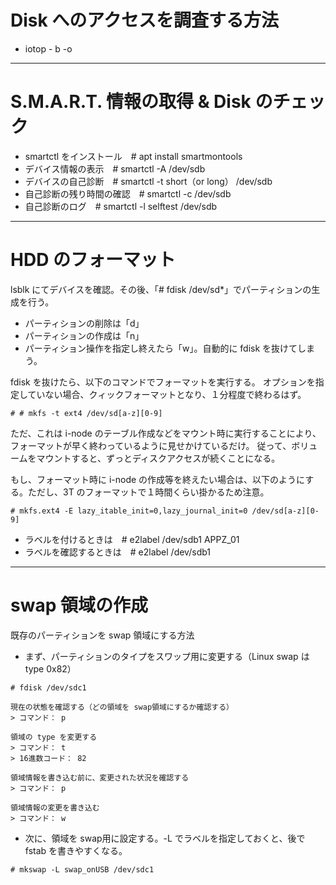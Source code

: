 # Disk へのアクセスを調査する方法  
* iotop - b -o  

---
# S.M.A.R.T. 情報の取得 & Disk のチェック  
* smartctl をインストール　# apt install smartmontools  
* デバイス情報の表示　# smartctl -A /dev/sdb  
* デバイスの自己診断　# smartctl -t short（or long） /dev/sdb  
* 自己診断の残り時間の確認　# smartctl -c /dev/sdb  
* 自己診断のログ　# smartctl -l selftest /dev/sdb  

---
# HDD のフォーマット  
lsblk にてデバイスを確認。その後、「# fdisk /dev/sd*」でパーティションの生成を行う。  
* パーティションの削除は「d」  
* パーティションの作成は「n」  
* パーティション操作を指定し終えたら「w」。自動的に fdisk を抜けてしまう。

fdisk を抜けたら、以下のコマンドでフォーマットを実行する。
オプションを指定していない場合、クィックフォーマットとなり、１分程度で終わるはず。
```
# # mkfs -t ext4 /dev/sd[a-z][0-9]
```

ただ、これは i-node のテーブル作成などをマウント時に実行することにより、フォーマットが早く終わっているように見せかけているだけ。
従って、ボリュームをマウントすると、ずっとディスクアクセスが続くことになる。

もし、フォーマット時に i-node の作成等を終えたい場合は、以下のようにする。ただし、3T のフォーマットで１時間くらい掛かるため注意。
```
# mkfs.ext4 -E lazy_itable_init=0,lazy_journal_init=0 /dev/sd[a-z][0-9]
```

* ラベルを付けるときは　# e2label /dev/sdb1 APPZ_01  
* ラベルを確認するときは　# e2label /dev/sdb1

---
# swap 領域の作成
既存のパーティションを swap 領域にする方法

* まず、パーティションのタイプをスワップ用に変更する（Linux swap は type 0x82）
```
# fdisk /dev/sdc1

現在の状態を確認する（どの領域を swap領域にするか確認する）
> コマンド： p

領域の type を変更する
> コマンド： t
> 16進数コード： 82

領域情報を書き込む前に、変更された状況を確認する
> コマンド： p

領域情報の変更を書き込む
> コマンド： w
```

* 次に、領域を swap用に設定する。-L でラベルを指定しておくと、後で fstab を書きやすくなる。
```
# mkswap -L swap_onUSB /dev/sdc1
```
